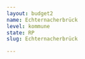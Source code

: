 ```yaml
---
layout: budget2
name: Echternacherbrück
level: kommune
state: RP
slug: Echternacherbrück

---
```



